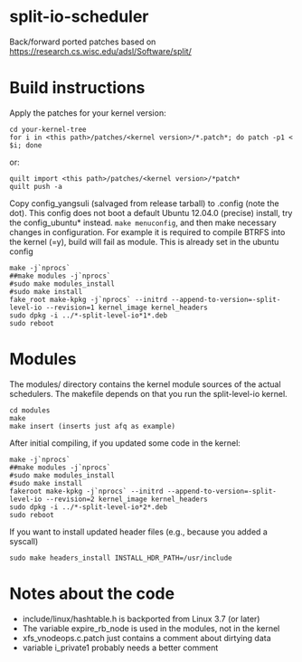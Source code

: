 # split-io-scheduler
Back/forward ported patches based on https://research.cs.wisc.edu/adsl/Software/split/

# Build instructions

Apply the patches for your kernel version:

```
cd your-kernel-tree
for i in <this path>/patches/<kernel version>/*.patch*; do patch -p1 < $i; done
```

or:

```
quilt import <this path>/patches/<kernel version>/*patch*
quilt push -a
```

Copy config_yangsuli (salvaged from release tarball) to .config (note the dot). This config does not boot a default Ubuntu 12.04.0 (precise) install, try the config_ubuntu* instead.
`make menuconfig`, and then make necessary changes in configuration. For example it is required to compile BTRFS into the kernel (=y), build will fail as module. This is already set in the ubuntu config

```
make -j`nprocs`
##make modules -j`nprocs`
#sudo make modules_install
#sudo make install
fake_root make-kpkg -j`nprocs` --initrd --append-to-version=-split-level-io --revision=1 kernel_image kernel_headers
sudo dpkg -i ../*-split-level-io*1*.deb
sudo reboot
```

# Modules
The modules/ directory contains the kernel module sources of the actual schedulers. The makefile depends on that you run the split-level-io kernel.

```
cd modules
make
make insert (inserts just afq as example)
```

After initial compiling, if you updated some code in the kernel:

```
make -j`nprocs`
##make modules -j`nprocs`
#sudo make modules_install
#sudo make install
fakeroot make-kpkg -j`nprocs` --initrd --append-to-version=-split-level-io --revision=2 kernel_image kernel_headers
sudo dpkg -i ../*-split-level-io*2*.deb
sudo reboot
```

If you want to install updated header files (e.g., because you added a syscall)
```
sudo make headers_install INSTALL_HDR_PATH=/usr/include
```

# Notes about the code

* include/linux/hashtable.h is backported from Linux 3.7 (or later)
* The variable expire_rb_node is used in the modules, not in the kernel
* xfs_vnodeops.c.patch just contains a comment about dirtying data
* variable i_private1 probably needs a better comment
